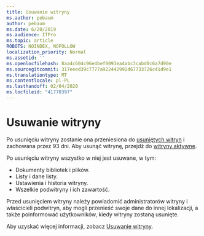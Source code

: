 ```yaml
---
title: Usuwanie witryny
ms.author: pebaum
author: pebaum
ms.date: 6/20/2019
ms.audience: ITPro
ms.topic: article
ROBOTS: NOINDEX, NOFOLLOW
localization_priority: Normal
ms.assetid: ''
ms.openlocfilehash: 8aa4c604c96e4bef0093ea4abc3cabd0c6a7d90e
ms.sourcegitcommit: 317eeed39c7777a922442992d67733726c41d9e1
ms.translationtype: MT
ms.contentlocale: pl-PL
ms.lasthandoff: 02/04/2020
ms.locfileid: "41770397"
---
```

# <a name="delete-a-site"></a>Usuwanie witryny

Po usunięciu witryny zostanie ona przeniesiona do [usuniętych witryn](https://admin.microsoft.com/sharepoint) i zachowana przez 93 dni. Aby usunąć witrynę, przejdź do [witryny aktywne](https://admin.microsoft.com/sharepoint?page=sitemanagement&modern=true). 

Po usunięciu witryny wszystko w niej jest usuwane, w tym:

- Dokumenty bibliotek i plików.
- Listy i dane listy.
- Ustawienia i historia witryny.
- Wszelkie podwitryny i ich zawartość.

Przed usunięciem witryny należy powiadomić administratorów witryny i właścicieli podwitryn, aby mogli przenieść swoje dane do innej lokalizacji, a także poinformować użytkowników, kiedy witryny zostaną usunięte.

Aby uzyskać więcej informacji, zobacz [Usuwanie witryny](https://docs.microsoft.com/sharepoint/delete-site-collection).
